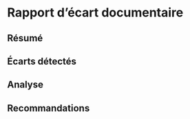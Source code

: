 <!--
rapport-ecart.md
Roo-Code artefact : Rapport d’écart documentaire
Statut : SQUELETTE - À compléter selon le plan-roadmap-actionnable.md

TODO : Définir la structure du rapport d’écart (écarts détectés, analyse, recommandations)
Traçabilité : Généré automatiquement selon le plan d’action Roo-Code
-->

# Rapport d’écart documentaire

## Résumé

<!-- TODO : Ajouter un résumé des écarts identifiés -->

## Écarts détectés

<!-- TODO : Lister les écarts entre l’état cible et l’état actuel -->

## Analyse

<!-- TODO : Analyser les causes et impacts des écarts -->

## Recommandations

<!-- TODO : Proposer des actions correctives ou d’amélioration -->
